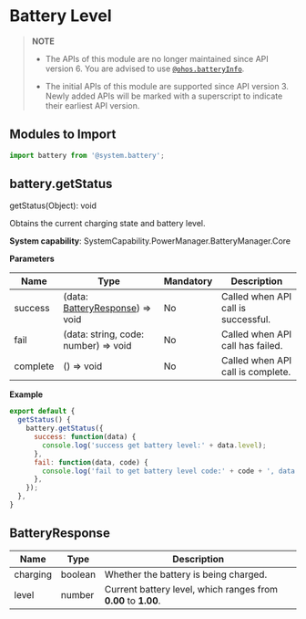 # Battery Level

>  **NOTE**
> - The APIs of this module are no longer maintained since API version 6. You are advised to use [`@ohos.batteryInfo`](js-apis-battery-info.md).
> 
> - The initial APIs of this module are supported since API version 3. Newly added APIs will be marked with a superscript to indicate their earliest API version.


## Modules to Import


```js
import battery from '@system.battery';
```


## battery.getStatus

getStatus(Object): void

Obtains the current charging state and battery level.

**System capability**: SystemCapability.PowerManager.BatteryManager.Core

**Parameters**

| Name| Type| Mandatory| Description|
| -------- | -------- | -------- | -------- |
| success | (data: [BatteryResponse](#batteryresponse)) => void | No| Called when API call is successful.|
| fail | (data: string, code: number) => void | No| Called when API call has failed.|
| complete | () => void | No| Called when API call is complete.|

**Example**

```js
export default {    
  getStatus() {       
    battery.getStatus({           
      success: function(data) {               
        console.log('success get battery level:' + data.level);           
      },            
      fail: function(data, code) {                
        console.log('fail to get battery level code:' + code + ', data: ' + data);            
      },        
    });    
  },
}
```

## BatteryResponse

| Name| Type| Description|
| -------- | -------- | -------- |
| charging | boolean | Whether the battery is being charged.|
| level | number | Current battery level, which ranges from **0.00** to **1.00**.|
